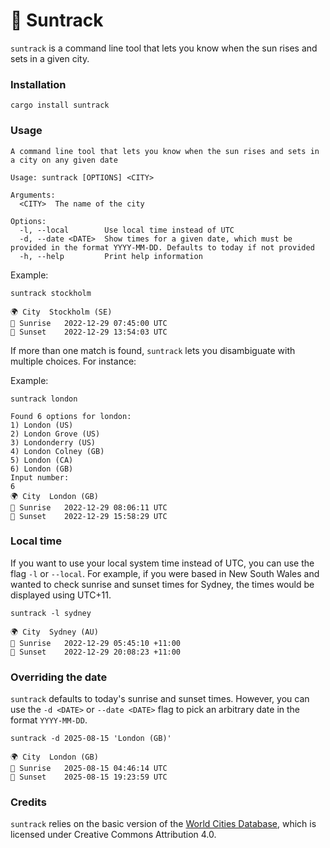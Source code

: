 # 🌄 Suntrack

`suntrack` is a command line tool that lets you know when the sun rises and sets in a given city.

### Installation
```shell
cargo install suntrack
```

### Usage
```
A command line tool that lets you know when the sun rises and sets in a city on any given date

Usage: suntrack [OPTIONS] <CITY>

Arguments:
  <CITY>  The name of the city

Options:
  -l, --local        Use local time instead of UTC
  -d, --date <DATE>  Show times for a given date, which must be provided in the format YYYY-MM-DD. Defaults to today if not provided
  -h, --help         Print help information
```

Example:
```shell
suntrack stockholm
```

```
🌍 City 	Stockholm (SE)
🌄 Sunrise	2022-12-29 07:45:00 UTC
🌆 Sunset	2022-12-29 13:54:03 UTC
```

If more than one match is found, `suntrack` lets you disambiguate with multiple choices. For instance:

Example:
```shell
suntrack london
```

```
Found 6 options for london:
1) London (US)
2) London Grove (US)
3) Londonderry (US)
4) London Colney (GB)
5) London (CA)
6) London (GB)
Input number:
6
🌍 City 	London (GB)
🌄 Sunrise	2022-12-29 08:06:11 UTC
🌆 Sunset	2022-12-29 15:58:29 UTC
```

### Local time
If you want to use your local system time instead of UTC, you can use the flag `-l` or `--local`.
For example, if you were based in New South Wales and wanted to check sunrise and sunset times for Sydney, the times would be displayed using UTC+11.

```shell
suntrack -l sydney
```

```
🌍 City 	Sydney (AU)
🌄 Sunrise	2022-12-29 05:45:10 +11:00
🌆 Sunset	2022-12-29 20:08:23 +11:00
```

### Overriding the date
`suntrack` defaults to today's sunrise and sunset times. However, you can use the `-d <DATE>` or `--date <DATE>` flag to pick an arbitrary date in the format `YYYY-MM-DD`. 

```shell
suntrack -d 2025-08-15 'London (GB)'
```
```
🌍 City 	London (GB)
🌄 Sunrise	2025-08-15 04:46:14 UTC
🌆 Sunset	2025-08-15 19:23:59 UTC
```

### Credits
`suntrack` relies on the basic version of the [World Cities Database](https://simplemaps.com/data/world-cities), which is licensed under Creative Commons Attribution 4.0.